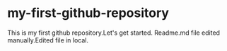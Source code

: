 # my-first-github-repository
This is my first github repository.Let's get started.
Readme.md file edited manually.Edited file in local.

